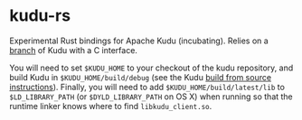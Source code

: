 # kudu-rs

Experimental Rust bindings for Apache Kudu (incubating). Relies on a
[branch](https://github.com/danburkert/kudu/tree/c-api) of Kudu with a C
interface.

You will need to set `$KUDU_HOME` to your checkout of the kudu repository, and
build Kudu in `$KUDU_HOME/build/debug` (see the Kudu
[build from source instructions](http://getkudu.io/docs/installation.html#_build_from_source)).
Finally, you will need to add `$KUDU_HOME/build/latest/lib` to
`$LD_LIBRARY_PATH` (or `$DYLD_LIBRARY_PATH` on OS X) when running so that the
runtime linker knows where to find `libkudu_client.so`.
